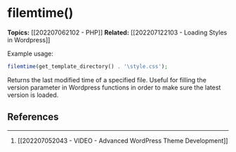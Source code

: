 # filemtime()
**Topics:** [[202207062102 - PHP]]
**Related:** [[202207122103 - Loading Styles in Wordpress]]

Example usage:

```PHP
filemtime(get_template_directory() . '\style.css');
```

Returns the last modified time of a specified file. Useful for filling the version parameter in Wordpress functions in order to make sure the latest version is loaded.

## References
---
1. [[202207052043 - VIDEO - Advanced WordPress Theme Development]]